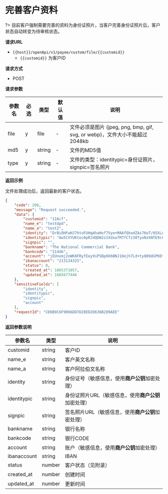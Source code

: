 # 完善客户资料

?> 目前客户强制需要完善的资料为身份证照片，当客户完善身份证照片后，客户状态自动转变为待审核状态。

**请求URL**

- `{{host}}/openApi/v1/payee/custom/file/{{customid}}`
  - `{{customid}}` 为客户ID



**请求方式**

- POST


**请求参数**

| 参数名 | 必选 | 类型   | 默认值 | 说明                                                         |
| ------ | ---- | ------ | ------ | ------------------------------------------------------------ |
| file   | y    | file   | -      | 文件必须是图片 (jpeg, png, bmp, gif, svg, or webp)，文件大小不能超过2048kb |
| md5    | y    | string | -      | 文件的MD5值                                                  |
| type   | y    | string | -      | 文件的类型：identitypic=身份证照片，signpic=签名照片         |

**返回示例**

文件处理成功后，返回最新的客户状态。

```json
{
    "code": 200,
    "message": "Request succeeded.",
    "data": {
        "customid": "116cf",
        "name_e": "testUpd",
        "name_a": "test2",
        "identity": "DrBiOHFwHJ7htoFUHqAhaHof7Vye+MAAfQkodZAs76oT/05XLAU+r8zzm0Eh095V+EXAodRYOjLOMIPdXOVSvwCcprJihBSIOYtGNM3a6BJn7aFmhQHSNxTg+6tnMPEPI1fo6855/Frw7daazswOHHW7D44NZptTszkopjDdXnRg68zYsz3TE9MwnpneaSa4Xy2Fw2S/eg7KM9ljDfXNMTzJ+KTvyqA7kyXzVdmIM2qdqPvTGwa20/6DuUHJwZM6HX+hia5Nk5qpu1KhQ3uzv2Ngvm/fhvZTISwBNnEDUYlhOA991Oqpmwp6hXqCEfRX/6hVhMa3b4t6FbpSJM2ZeQ==",
        "identitypic": "Aw5CXYUKtoc0pRJdQDW2zIXdxw7M7fCTz38TyoNzkNTE9c0079y+RYJ6vrFKJk6usMNLAW2IaqY2yy7pHk0djzwHP6myZuU5+NUglxtU5hGKDQjYwap1s1QcFDACPadjaXdLcDoKBNlh+SUu5+Zd+W5CUO8vrGWStmsWme66skXvhcgolb0++K1r0rmb3anrwqACUaQu6NhGyYqcC3+CHy2HhQ8x74GNSpIuPF4pLgR/RJHK03NJlxfBvWkeCcaqGVOn+cFRzUc9FXhmXCvkEPh2xPSyzDKwu63oJMEsfZaNSVY1CSXq7S4DwwjHbSh2CZpyALpyo2HSlCWwpLwDvA==",
        "signpic": "",
        "bankname": "The National Commercial Bank",
        "bankcode": "114db",
        "account": "jEUnxmj2oWK8FRyfEey9iPSBp0X6BNJ1Oejh7Ld+ty809dGPKDt1t+r5/LVWC6wDqRBnzyjUNyhMKaUYcDyAHob7KlKInUiZdBSBhcz36pzCQXRcKUSo1LAnXsMUAbnI4shZ3+qBdVmwAN0mH69naKHfzQdBe5NaUm4IgtoVFlsoDnkk2mKttvbNtjTKid+ZDNVwa3WwGwEWxnQTdjGgJMuBDFQZUKJUIE3K6w+NObJjGq5jJyRqty66QN9S0STIMJUnSwWJbtsL8CrUTuK0ghhXhOcfY387Imc7jNO94gzGr8veJNMezUofFe9WZD+vmq9XGyWjRyOk6PyFIqoEgw==",
        "ibanaccount": "213124325",
        "status": 0,
        "created_at": 1665371057,
        "updated_at": 1685677446
    },
    "sensitiveFields": [
        "identity",
        "identitypic",
        "signpic",
        "account"
    ],
    "requestId": "CD6B9C6F9066DD7D28ED2D636B289AEE"
}
```



**返回参数说明**

| 参数名      | 类型   | 说明                                            |
| ----------- | ------ | ----------------------------------------------- |
| customid    | string | 客户ID                                          |
| name_e      | string | 客户英文名称                                    |
| name_a      | string | 客户阿拉伯文名称                                |
| identity    | string | 身份证号（敏感信息，使用**商户公钥**加密处理）      |
| identitypic | string | 身份证照片URL（敏感信息，使用**商户公钥**加密处理） |
| signpic     | string | 签名照片URL（敏感信息，使用**商户公钥**加密处理）   |
| bankname    | string | 银行名称                                        |
| bankcode    | string | 银行CODE                                        |
| account     | string | 账户（敏感信息，使用**商户公钥**加密处理）          |
| ibanaccount | string | IBAN                                            |
| status      | number | 客户状态（见附录）                              |
| created_at  | number | 创建时间                                        |
| updated_at  | number | 更新时间                                        |

